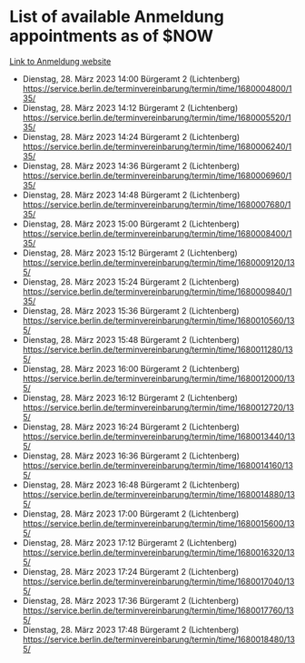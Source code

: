 # List of available Anmeldung appointments as of $NOW
[Link to Anmeldung website](https://service.berlin.de/terminvereinbarung/termin/tag.php?termin=1&anliegen[]=120686&dienstleisterlist=122210,122217,327316,122219,327312,122227,327314,122231,327346,122243,327348,122254,122252,329742,122260,329745,122262,329748,122271,327278,122273,327274,122277,327276,330436,122280,327294,122282,327290,122284,327292,122291,327270,122285,327266,122286,327264,122296,327268,150230,329760,122297,327286,122294,327284,122312,329763,122314,329775,122304,327330,122311,327334,122309,327332,317869,122281,327352,122279,329772,122283,122276,327324,122274,327326,122267,329766,122246,327318,122251,327320,122257,327322,122208,327298,122226,327300&herkunft=http%3A%2F%2Fservice.berlin.de%2Fdienstleistung%2F120686%2F)
- Dienstag, 28. März 2023 14:00 Bürgeramt 2 (Lichtenberg) https://service.berlin.de/terminvereinbarung/termin/time/1680004800/135/
- Dienstag, 28. März 2023 14:12 Bürgeramt 2 (Lichtenberg) https://service.berlin.de/terminvereinbarung/termin/time/1680005520/135/
- Dienstag, 28. März 2023 14:24 Bürgeramt 2 (Lichtenberg) https://service.berlin.de/terminvereinbarung/termin/time/1680006240/135/
- Dienstag, 28. März 2023 14:36 Bürgeramt 2 (Lichtenberg) https://service.berlin.de/terminvereinbarung/termin/time/1680006960/135/
- Dienstag, 28. März 2023 14:48 Bürgeramt 2 (Lichtenberg) https://service.berlin.de/terminvereinbarung/termin/time/1680007680/135/
- Dienstag, 28. März 2023 15:00 Bürgeramt 2 (Lichtenberg) https://service.berlin.de/terminvereinbarung/termin/time/1680008400/135/
- Dienstag, 28. März 2023 15:12 Bürgeramt 2 (Lichtenberg) https://service.berlin.de/terminvereinbarung/termin/time/1680009120/135/
- Dienstag, 28. März 2023 15:24 Bürgeramt 2 (Lichtenberg) https://service.berlin.de/terminvereinbarung/termin/time/1680009840/135/
- Dienstag, 28. März 2023 15:36 Bürgeramt 2 (Lichtenberg) https://service.berlin.de/terminvereinbarung/termin/time/1680010560/135/
- Dienstag, 28. März 2023 15:48 Bürgeramt 2 (Lichtenberg) https://service.berlin.de/terminvereinbarung/termin/time/1680011280/135/
- Dienstag, 28. März 2023 16:00 Bürgeramt 2 (Lichtenberg) https://service.berlin.de/terminvereinbarung/termin/time/1680012000/135/
- Dienstag, 28. März 2023 16:12 Bürgeramt 2 (Lichtenberg) https://service.berlin.de/terminvereinbarung/termin/time/1680012720/135/
- Dienstag, 28. März 2023 16:24 Bürgeramt 2 (Lichtenberg) https://service.berlin.de/terminvereinbarung/termin/time/1680013440/135/
- Dienstag, 28. März 2023 16:36 Bürgeramt 2 (Lichtenberg) https://service.berlin.de/terminvereinbarung/termin/time/1680014160/135/
- Dienstag, 28. März 2023 16:48 Bürgeramt 2 (Lichtenberg) https://service.berlin.de/terminvereinbarung/termin/time/1680014880/135/
- Dienstag, 28. März 2023 17:00 Bürgeramt 2 (Lichtenberg) https://service.berlin.de/terminvereinbarung/termin/time/1680015600/135/
- Dienstag, 28. März 2023 17:12 Bürgeramt 2 (Lichtenberg) https://service.berlin.de/terminvereinbarung/termin/time/1680016320/135/
- Dienstag, 28. März 2023 17:24 Bürgeramt 2 (Lichtenberg) https://service.berlin.de/terminvereinbarung/termin/time/1680017040/135/
- Dienstag, 28. März 2023 17:36 Bürgeramt 2 (Lichtenberg) https://service.berlin.de/terminvereinbarung/termin/time/1680017760/135/
- Dienstag, 28. März 2023 17:48 Bürgeramt 2 (Lichtenberg) https://service.berlin.de/terminvereinbarung/termin/time/1680018480/135/
